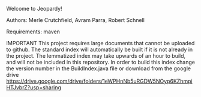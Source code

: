 Welcome to Jeopardy!

Authors: Merle Crutchfield, Avram Parra, Robert Schnell

Requirements:
	maven
	
IMPORTANT
	This project requires large documents that cannot be uploaded to github. 
	The standard index will automatically be built if it is not already in the project.
	The lemmatized index may take upwards of an hour to build, and will not be included in this repository.
	In order to build this index change the version number in the BuildIndex.java file or download from the google drive
	https://drive.google.com/drive/folders/1eWPHnNb5uRGDW5NOyp6KZhmpiHTJvbrZ?usp=sharing
